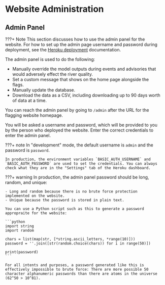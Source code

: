 # Website Administration

## Admin Panel

???+ Note
    This section discusses how to use the admin panel for the website. For how to set up the admin page username and password during deployment, see the [Heroku deployment](../cloud/heroku_deployment) documentation.

The admin panel is used to do the following:

- Manually override the model outputs during events and advisories that would adversely effect the river quality.
- Set a custom message that shows on the home page alongside the flags.
- Manually update the database.
- Download the data as a CSV, including downloading up to 90 days worth of data at a time.

You can reach the admin panel by going to `/admin` after the URL for the flagging website homepage.

You will be asked a username and password, which will be provided to you by the person who deployed the website. Enter the correct credentials to enter the admin panel.

???+ note
    In "development" mode, the default username is `admin` and the password is `password`.

    In production, the environment variables `BASIC_AUTH_USERNAME` and `BASIC_AUTH_PASSWORD` are used to set the credentials. You can always check what they are in the "Settings" tab of the Heroku dashboard.

???+ warning
    In production, the admin panel password should be long, random, and unique:

    - Long and random because there is no brute force protection implemented on the website.
    - Unique because the password is stored in plain text.

    You can use a Python script such as this to generate a password appropraite for the website:

    ```python
    import string
    import random

    chars = list(map(str, [*string.ascii_letters, *range(10)]))
    password = ''.join([str(random.choice(chars)) for i in range(50)])

    print(password)
    ```

    For all intents and purposes, a password generated like this is effectively impossible to brute force: There are more possible 50 character alphanumeric passwords than there are atoms in the universe (62^50 > 10^81).
